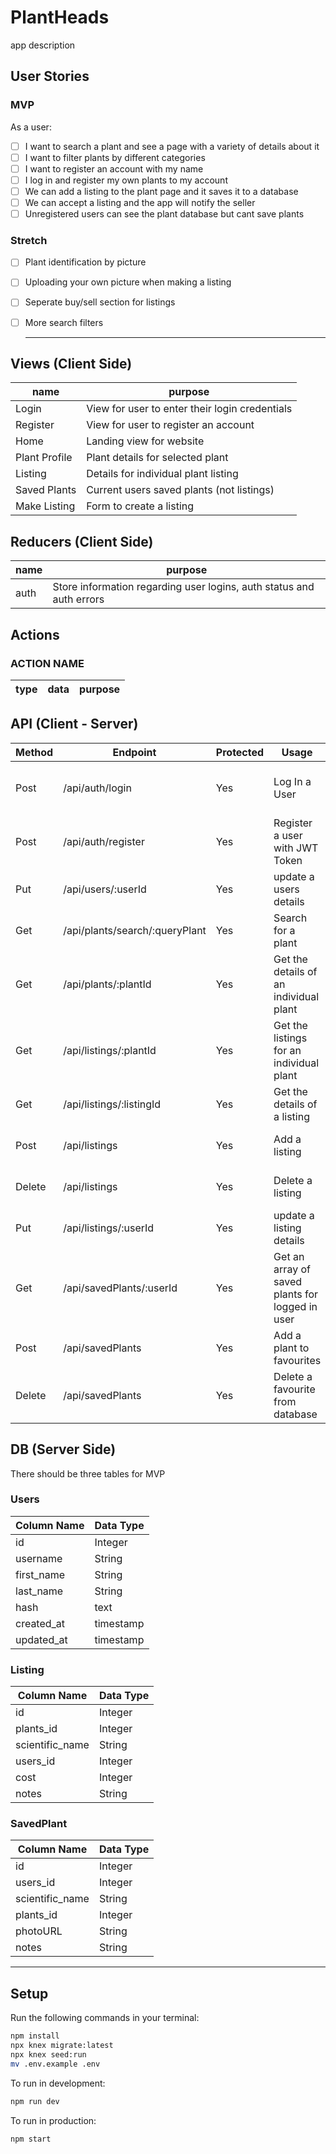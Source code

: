 # PlantHeads


app description

## User Stories

### MVP

As a user:
- [ ] I want to search a plant and see a page with a variety of details about it
- [ ] I want to filter plants by different categories
- [ ] I want to register an account with my name
- [ ] I log in and register my own plants to my account
- [ ] We can add a listing to the plant page and it saves it to a database
- [ ] We can accept a listing and the app will notify the seller
- [ ] Unregistered users can see the plant database but cant save plants

### Stretch
- [ ] Plant identification by picture
- [ ] Uploading your own picture when making a listing
- [ ] Seperate buy/sell section for listings
- [ ] More search filters

  ---

## Views (Client Side)
  | name | purpose |
  | --- | --- |
  | Login | View for user to enter their login credentials |
  | Register | View for user to register an account |
  | Home | Landing view for website |
  | Plant Profile | Plant details for selected plant |
  | Listing | Details for individual plant listing |
  | Saved Plants | Current users saved plants (not listings) |
  | Make Listing | Form to create a listing |


## Reducers (Client Side)

  | name | purpose |
  | --- | --- |
  | auth | Store information regarding user logins, auth status and auth errors |

 ## Actions

 ### ACTION NAME

 | type | data | purpose |
 | --- | --- | --- |



## API (Client - Server)

| Method | Endpoint | Protected | Usage | Response |
| --- | --- | --- | --- | --- |
| Post | /api/auth/login | Yes | Log In a User | The Users JWT Token |
| Post | /api/auth/register | Yes | Register a user with JWT Token | The Users JWT Token |
| Put | /api/users/:userId | Yes | update a users details | 200 status code |
| Get | /api/plants/search/:queryPlant | Yes | Search for a plant | An array of plants |
| Get | /api/plants/:plantId | Yes | Get the details of an individual plant | An array of plants |
| Get | /api/listings/:plantId | Yes | Get the listings for an individual plant | A plant object |
| Get | /api/listings/:listingId | Yes | Get the details of a listing | A listing object |
| Post | /api/listings | Yes | Add a listing | 201 status code |
| Delete | /api/listings | Yes | Delete a listing | 200 status code |
| Put | /api/listings/:userId | Yes | update a listing details | 201 status code |
| Get | /api/savedPlants/:userId | Yes | Get an array of saved plants for logged in user | An array of plants |
| Post | /api/savedPlants | Yes | Add a plant to favourites | 201 status code |
| Delete | /api/savedPlants | Yes | Delete a favourite from database | 200 status code |


## DB (Server Side)
  There should be three tables for MVP

### Users
  | Column Name | Data Type |
  | --- | --- |
  | id | Integer |
  | username | String |
  | first_name | String |
  | last_name | String |
  | hash | text |
  | created_at | timestamp |
  | updated_at | timestamp |

### Listing
  | Column Name | Data Type |
  | --- | --- |
  | id | Integer |
  | plants_id | Integer |
  | scientific_name | String |
  | users_id | Integer |
  | cost | Integer |
  | notes | String |
  
### SavedPlant

 | Column Name | Data Type |
 | --- | --- |
 | id | Integer |
 | users_id | Integer |
 | scientific_name | String |
 | plants_id | Integer |
 | photoURL | String |
 | notes | String |

 ---

## Setup

Run the following commands in your terminal:

```sh
npm install
npx knex migrate:latest
npx knex seed:run
mv .env.example .env
```

To run in development:
```sh
npm run dev
```

To run in production:
```sh
npm start
```

